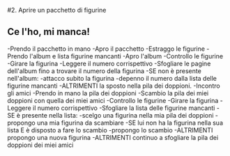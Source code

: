 
<!-- Che emozione, ogni volta che apro un pacchetto nuovo... chissà se troverò quella figurina così rara!
Dopo averle sfilate dal pacchetto, me le passo tra le mani controllando nell’album: attacco subito quelle nuove, mentre le doppie le metto in un mazzetto a parte. Ormai ne sto accumulando diverse, spero di riuscire a combinare diversi scambi sabato con i miei amici!  -->

#2. Aprire un pacchetto di figurine
## Ce l'ho, mi manca!
-Prendo il pacchetto in mano
-Apro il pacchetto
-Estraggo le figurine
-Prendo l'album e lista figurine mancanti
-Apro l'album
-Controllo le figurine
    -Girare la figurina
    -Leggere il numero corrispettivo
    -Sfogliare le pagine dell'album fino a trovare il numero della figurina
        -SE non è presente nell'album:
            -attacco subito la figurina
            -depenno il numero dalla lista delle figurine mancanti
        -ALTRIMENTI la sposto nella pila dei doppioni.
-Incontro gli amici
-Prendo in mano la pila dei doppioni
-Scambio la pila dei miei doppioni con quella dei miei amici
-Controllo le figurine
    -Girare la figurina
    -Leggere il numero corrispettivo
    -Sfogliare la lista delle figurine mancanti
        -SE è presente nella lista:
                -scelgo una figurina nella mia pila dei doppioni
                -propongo una mia figurina da scambiare
                -SE lui non ha la figurina nella sua lista E è disposto a fare lo scambio
                    -propongo lo scambio
                -ALTRIMENTI  propongo una nuova figurina
        -ALTRIMENTI continuo a sfogliare la pila dei doppioni dei miei amici